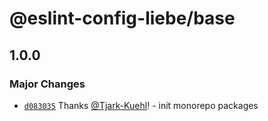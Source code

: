 # @eslint-config-liebe/base

## 1.0.0

### Major Changes

- [`d083035`](https://github.com/demvsystems/eslint-config-liebe/commit/d08303514831c78f1b60755767703279810c9771) Thanks [@Tjark-Kuehl](https://github.com/Tjark-Kuehl)! - init monorepo packages
